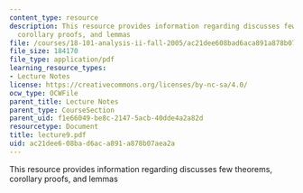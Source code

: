 ```yaml
---
content_type: resource
description: This resource provides information regarding discusses few theorems,
  corollary proofs, and lemmas
file: /courses/18-101-analysis-ii-fall-2005/ac21dee608bad6aca891a878b07aea2a_lecture9.pdf
file_size: 184170
file_type: application/pdf
learning_resource_types:
- Lecture Notes
license: https://creativecommons.org/licenses/by-nc-sa/4.0/
ocw_type: OCWFile
parent_title: Lecture Notes
parent_type: CourseSection
parent_uid: f1e66049-be8c-2147-5acb-40dde4a2a82d
resourcetype: Document
title: lecture9.pdf
uid: ac21dee6-08ba-d6ac-a891-a878b07aea2a
---
```

This resource provides information regarding discusses few theorems, corollary proofs, and lemmas